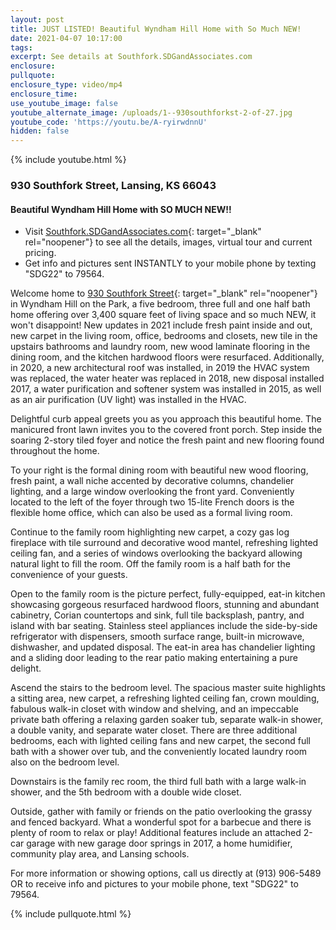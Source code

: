 ```yaml
---
layout: post
title: JUST LISTED! Beautiful Wyndham Hill Home with So Much NEW!
date: 2021-04-07 10:17:00
tags:
excerpt: See details at Southfork.SDGandAssociates.com
enclosure:
pullquote:
enclosure_type: video/mp4
enclosure_time:
use_youtube_image: false
youtube_alternate_image: /uploads/1--930southforkst-2-of-27.jpg
youtube_code: 'https://youtu.be/A-ryirwdnnU'
hidden: false
---
```

{% include youtube.html %}

### 930 Southfork Street, Lansing, KS 66043

#### Beautiful Wyndham Hill Home with SO MUCH NEW\!\!

* Visit [Southfork.SDGandAssociates.com](http://southfork.sdgandassociates.com){: target="_blank" rel="noopener"} to see all the details, images, virtual tour and current pricing.
* Get info and pictures sent INSTANTLY to your mobile phone by texting "SDG22" to 79564.

Welcome home to [930 Southfork Street](http://southfork.sdgandassociates.com){: target="_blank" rel="noopener"} in Wyndham Hill on the Park, a five bedroom, three full and one half bath home offering over 3,400 square feet of living space and so much NEW, it won't disappoint\! New updates in 2021 include fresh paint inside and out, new carpet in the living room, office, bedrooms and closets, new tile in the upstairs bathrooms and laundry room, new wood laminate flooring in the dining room, and the kitchen hardwood floors were resurfaced. Additionally, in 2020, a new architectural roof was installed, in 2019 the HVAC system was replaced, the water heater was replaced in 2018, new disposal installed 2017, a water purification and softener system was installed in 2015, as well as an air purification (UV light) was installed in the HVAC.

Delightful curb appeal greets you as you approach this beautiful home. The manicured front lawn invites you to the covered front porch. Step inside the soaring 2-story tiled foyer and notice the fresh paint and new flooring found throughout the home.

To your right is the formal dining room with beautiful new wood flooring, fresh paint, a wall niche accented by decorative columns, chandelier lighting, and a large window overlooking the front yard. Conveniently located to the left of the foyer through two 15-lite French doors is the flexible home office, which can also be used as a formal living room.

Continue to the family room highlighting new carpet, a cozy gas log fireplace with tile surround and decorative wood mantel, refreshing lighted ceiling fan, and a series of windows overlooking the backyard allowing natural light to fill the room. Off the family room is a half bath for the convenience of your guests.

Open to the family room is the picture perfect, fully-equipped, eat-in kitchen showcasing gorgeous resurfaced hardwood floors, stunning and abundant cabinetry, Corian countertops and sink, full tile backsplash, pantry, and island with bar seating. Stainless steel appliances include the side-by-side refrigerator with dispensers, smooth surface range, built-in microwave, dishwasher, and updated disposal. The eat-in area has chandelier lighting and a sliding door leading to the rear patio making entertaining a pure delight.

Ascend the stairs to the bedroom level. The spacious master suite highlights a sitting area, new carpet, a refreshing lighted ceiling fan, crown moulding, fabulous walk-in closet with window and shelving, and an impeccable private bath offering a relaxing garden soaker tub, separate walk-in shower, a double vanity, and separate water closet. There are three additional bedrooms, each with lighted ceiling fans and new carpet, the second full bath with a shower over tub, and the conveniently located laundry room also on the bedroom level.

Downstairs is the family rec room, the third full bath with a large walk-in shower, and the 5th bedroom with a double wide closet.

Outside, gather with family or friends on the patio overlooking the grassy and fenced backyard. What a wonderful spot for a barbecue and there is plenty of room to relax or play\! Additional features include an attached 2-car garage with new garage door springs in 2017, a home humidifier, community play area, and Lansing schools.

For more information or showing options, call us directly at (913) 906-5489 OR to receive info and pictures to your mobile phone, text "SDG22" to 79564.

{% include pullquote.html %}
